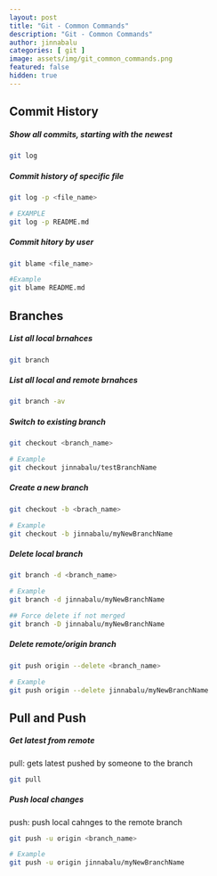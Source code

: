 ```yaml
---
layout: post
title: "Git - Common Commands"
description: "Git - Common Commands"
author: jinnabalu
categories: [ git ]
image: assets/img/git_common_commands.png
featured: false
hidden: true
---
```


## Commit History

##### Show all commits, starting with the newest

```bash
git log
```

##### Commit history of specific file

```bash
git log -p <file_name>

# EXAMPLE
git log -p README.md
```

##### Commit hitory by user

```bash
git blame <file_name>

#Example
git blame README.md
```

## Branches

##### List all local brnahces

```bash
git branch
```

##### List all local and remote brnahces

```bash
git branch -av
```

##### Switch to existing branch

```bash
git checkout <branch_name>

# Example
git checkout jinnabalu/testBranchName
```

##### Create a new branch

```bash
git checkout -b <brach_name>

# Example
git checkout -b jinnabalu/myNewBranchName
```

##### Delete local branch

```bash
git branch -d <branch_name>

# Example
git branch -d jinnabalu/myNewBranchName

## Force delete if not merged
git branch -D jinnabalu/myNewBranchName
```

##### Delete remote/origin branch

```bash
git push origin --delete <branch_name>

# Example
git push origin --delete jinnabalu/myNewBranchName
```

## Pull and Push


##### Get latest from remote

pull: gets latest pushed by someone to the branch

```bash
git pull
```

##### Push local changes

push: push local cahnges to the remote branch

```bash
git push -u origin <branch_name>

# Example
git push -u origin jinnabalu/myNewBranchName
```
